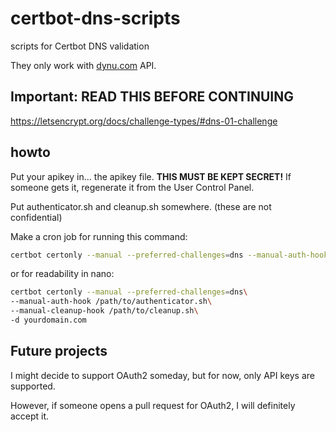 # certbot-dns-scripts
scripts for Certbot DNS validation

They only work with [dynu.com](dynu.com) API.
## Important: READ THIS BEFORE CONTINUING

https://letsencrypt.org/docs/challenge-types/#dns-01-challenge

## howto
Put your apikey in... the apikey file. **THIS MUST BE KEPT SECRET!** If someone gets it, regenerate it from the User Control Panel.

Put authenticator.sh and cleanup.sh somewhere. (these are not confidential) 

Make a cron job for running this command:

```bash
certbot certonly --manual --preferred-challenges=dns --manual-auth-hook /path/to/authenticator.sh --manual-cleanup-hook /path/to/cleanup.sh -d yourdomain.com
```

or for readability in nano:

```bash
certbot certonly --manual --preferred-challenges=dns\
--manual-auth-hook /path/to/authenticator.sh\
--manual-cleanup-hook /path/to/cleanup.sh\
-d yourdomain.com
```

## Future projects
I might decide to support OAuth2 someday, but for now, only API keys are supported.

However, if someone opens a pull request for OAuth2, I will definitely accept it.
